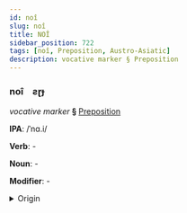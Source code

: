 ```yaml
---
id: noî
slug: noî
title: NOÎ
sidebar_position: 722
tags: [noî, Preposition, Austro-Asiatic]
description: vocative marker § Preposition
---
```


### noî&emsp;<span kind="abugida">ƨɽɟ</span>

*vocative marker* **§** [Preposition](../../tags/Preposition)

**IPA**: /ˈnɑ.i/

**Verb**: -

**Noun**: -

**Modifier**: -

<details>
    <summary>Origin</summary>
    Vietnamese này [na(ː)j˨˩]<br/>
    <em>Austro-Asiatic Language Family</em>
</details>